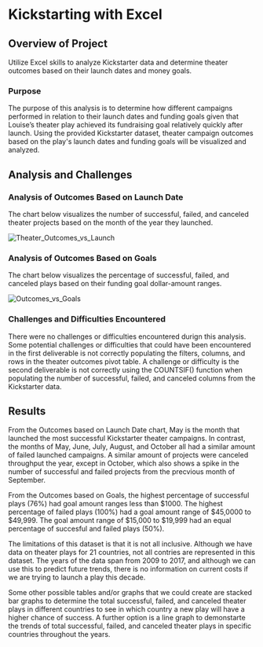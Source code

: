 # Kickstarting with Excel

## Overview of Project
Utilize Excel skills to analyze Kickstarter data and determine theater outcomes based on their launch dates and money goals.

### Purpose

The purpose of this analysis is to determine how different campaigns performed in relation to their launch dates and funding goals given that Louise’s theater play achieved its fundraising goal relatively quickly after launch. Using the provided Kickstarter dataset, theater campaign outcomes based on the play's launch dates and funding goals will be visualized and analyzed.

## Analysis and Challenges

### Analysis of Outcomes Based on Launch Date

The chart below visualizes the number of successful, failed, and canceled theater projects based on the month of the year they launched. 

![Theater_Outcomes_vs_Launch](https://user-images.githubusercontent.com/108038989/177430634-7a190267-4f3c-4cdc-98d4-90f8b4f37672.png)

### Analysis of Outcomes Based on Goals

The chart below visualizes the percentage of successful, failed, and canceled plays based on their funding goal dollar-amount ranges.

![Outcomes_vs_Goals](https://user-images.githubusercontent.com/108038989/177430618-a8a7dc45-0745-4e80-b9cc-a9c1ab77d3e5.png)

### Challenges and Difficulties Encountered

There were no challenges or difficulties encountered durign this analysis. Some potential challenges or difficulties that could have been encountered in the first deliverable is not correctly populating the filters, columns, and rows in the theater outcomes pivot table. A challenge or difficulty is the second deliverable is not correctly using the COUNTSIF() function when populating the number of successful, failed, and canceled columns from the Kickstarter data. 

## Results

From the Outcomes based on Launch Date chart, May is the month that launched the most successful Kickstarter theater campaigns. In contrast, the months of May, June, July, August, and October all had a similar amount of failed launched campaigns. A similar amount of projects were canceled throughput the year, except in October, which also shows a spike in the number of successful and failed projects from the precvious month of September. 

From the Outcomes based on Goals, the highest percentage of successful plays (76%) had goal amount ranges less than $1000. The highest percentage of failed plays (100%) had a goal amount range of $45,0000 to $49,999. The goal amount range of $15,000 to $19,999 had an equal percentage of succesful and failed plays (50%). 

The limitations of this dataset is that it is not all inclusive. Although we have data on theater plays for 21 countries, not all contries are represented in this dataset. The years of the data span from 2009 to 2017, and although we can use this to predict future trends, there is no information on current costs if we are trying to launch a play this decade.  

Some other possible tables and/or graphs that we could create are stacked bar graphs to determine the total successful, failed, and canceled theater plays in different countries to see in which country a new play will have a higher chance of success. A further option is a line graph to demonstarte the trends of total successful, failed, and canceled theater plays in specific countries throughout the years.
